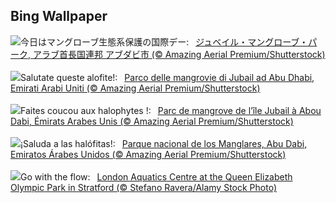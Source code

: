 ## Bing Wallpaper
![](https://www.bing.com/th?id=OHR.MangrovePark_JA-JP0701304478_UHD.jpg&w=1000)今日はマングローブ生態系保護の国際デー:&nbsp;&ensp;[ジュベイル・マングローブ・パーク, アラブ首長国連邦 アブダビ市 (© Amazing Aerial Premium/Shutterstock)](https://www.bing.com/th?id=OHR.MangrovePark_JA-JP0701304478_UHD.jpg)
<br><br/>
![](https://www.bing.com/th?id=OHR.MangrovePark_IT-IT4772428064_UHD.jpg&w=1000)Salutate queste alofite!:&nbsp;&ensp;[Parco delle mangrovie di Jubail ad Abu Dhabi, Emirati Arabi Uniti (© Amazing Aerial Premium/Shutterstock)](https://www.bing.com/th?id=OHR.MangrovePark_IT-IT4772428064_UHD.jpg)
<br><br/>
![](https://www.bing.com/th?id=OHR.MangrovePark_FR-FR4639124985_UHD.jpg&w=1000)Faites coucou aux halophytes !:&nbsp;&ensp;[Parc de mangrove de l’île Jubail à Abou Dabi, Émirats Arabes Unis (© Amazing Aerial Premium/Shutterstock)](https://www.bing.com/th?id=OHR.MangrovePark_FR-FR4639124985_UHD.jpg)
<br><br/>
![](https://www.bing.com/th?id=OHR.MangrovePark_ES-ES5613548226_UHD.jpg&w=1000)¡Saluda a las halófitas!:&nbsp;&ensp;[Parque nacional de los Manglares, Abu Dabi, Emiratos Árabes Unidos (© Amazing Aerial Premium/Shutterstock)](https://www.bing.com/th?id=OHR.MangrovePark_ES-ES5613548226_UHD.jpg)
<br><br/>
![](https://www.bing.com/th?id=OHR.OlympicPark_EN-GB3430975053_UHD.jpg&w=1000)Go with the flow:&nbsp;&ensp;[London Aquatics Centre at the Queen Elizabeth Olympic Park in Stratford (© Stefano Ravera/Alamy Stock Photo)](https://www.bing.com/th?id=OHR.OlympicPark_EN-GB3430975053_UHD.jpg)
<br><br/>

